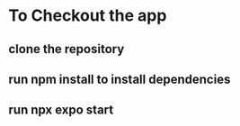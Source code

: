 # To Checkout the app 
## clone the repository
## run npm install to install dependencies 
## run npx expo start
